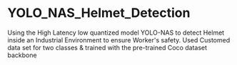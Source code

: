 # YOLO_NAS_Helmet_Detection
Using the High Latency low quantized model YOLO-NAS to detect Helmet inside an Industrial Environment to ensure Worker's safety. Used Customed data set for two classes &amp; trained with the pre-trained Coco dataset backbone
